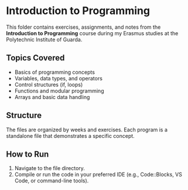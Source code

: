 # Introduction to Programming

This folder contains exercises, assignments, and notes from the **Introduction to Programming** course during my Erasmus studies at the Polytechnic Institute of Guarda.

## Topics Covered
- Basics of programming concepts  
- Variables, data types, and operators  
- Control structures (if, loops)  
- Functions and modular programming  
- Arrays and basic data handling  

## Structure
The files are organized by weeks and exercises. Each program is a standalone file that demonstrates a specific concept.

## How to Run
1. Navigate to the file directory.
2. Compile or run the code in your preferred IDE (e.g., Code::Blocks, VS Code, or command-line tools).
